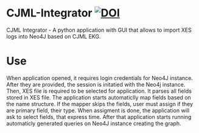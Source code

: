 # CJML-Integrator [![DOI](https://zenodo.org/badge/728133494.svg)](https://zenodo.org/doi/10.5281/zenodo.10307556)

CJML Integrator - A python application with GUI that allows to import XES logs into Neo4J based on CJML EKG.

# Use
When application opened, it requires login credentials for Neo4J instance. After they are provided, the session is initatied with the Neo4j instance. Then, XES file is required to be selected for application. It parses all fields stored in XES file. The application starts automaticlly map fields based on the name structure. If the mapper skips the fields, user must assign if they are primary field, their type. When assigment is done, the application will ask to select fields, that express time. After that application starts running automaticly generated queries on Neo4J instance creating the graph. 

